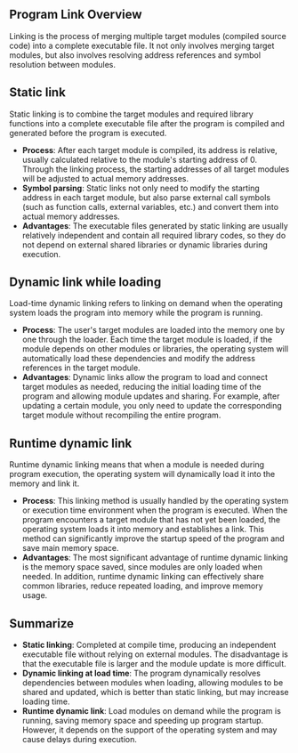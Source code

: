 ## **Program Link Overview**
Linking is the process of merging multiple target modules (compiled source code) into a complete executable file. It not only involves merging target modules, but also involves resolving address references and symbol resolution between modules.

## **Static link**
Static linking is to combine the target modules and required library functions into a complete executable file after the program is compiled and generated before the program is executed.

 - **Process**: After each target module is compiled, its address is relative, usually calculated relative to the module's starting address of 0. Through the linking process, the starting addresses of all target modules will be adjusted to actual memory addresses.
 - **Symbol parsing**: Static links not only need to modify the starting address in each target module, but also parse external call symbols (such as function calls, external variables, etc.) and convert them into actual memory addresses.
 - **Advantages**: The executable files generated by static linking are usually relatively independent and contain all required library codes, so they do not depend on external shared libraries or dynamic libraries during execution.

## **Dynamic link while loading**
Load-time dynamic linking refers to linking on demand when the operating system loads the program into memory while the program is running.

 - **Process**: The user's target modules are loaded into the memory one by one through the loader. Each time the target module is loaded, if the module depends on other modules or libraries, the operating system will automatically load these dependencies and modify the address references in the target module.
 - **Advantages**: Dynamic links allow the program to load and connect target modules as needed, reducing the initial loading time of the program and allowing module updates and sharing. For example, after updating a certain module, you only need to update the corresponding target module without recompiling the entire program.

## **Runtime dynamic link**
Runtime dynamic linking means that when a module is needed during program execution, the operating system will dynamically load it into the memory and link it.

 - **Process**: This linking method is usually handled by the operating system or execution time environment when the program is executed. When the program encounters a target module that has not yet been loaded, the operating system loads it into memory and establishes a link. This method can significantly improve the startup speed of the program and save main memory space.
 - **Advantages**: The most significant advantage of runtime dynamic linking is the memory space saved, since modules are only loaded when needed. In addition, runtime dynamic linking can effectively share common libraries, reduce repeated loading, and improve memory usage.

## **Summarize**
 - **Static linking**: Completed at compile time, producing an independent executable file without relying on external modules. The disadvantage is that the executable file is larger and the module update is more difficult.
 - **Dynamic linking at load time**: The program dynamically resolves dependencies between modules when loading, allowing modules to be shared and updated, which is better than static linking, but may increase loading time.
 - **Runtime dynamic link**: Load modules on demand while the program is running, saving memory space and speeding up program startup. However, it depends on the support of the operating system and may cause delays during execution.